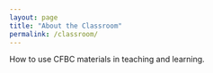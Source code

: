 ```yaml
---
layout: page
title: "About the Classroom"
permalink: /classroom/
---
```

How to use CFBC materials in teaching and learning.

